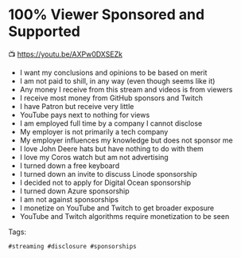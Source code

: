 # 100% Viewer Sponsored and Supported

📺 <https://youtu.be/AXPw0DXSEZk>

*  I want my conclusions and opinions to be based on merit
*  I am not paid to shill, in any way (even though seems like it)
*  Any money I receive from this stream and videos is from viewers
*  I receive most money from GitHub sponsors and Twitch
*  I have Patron but receive very little
*  YouTube pays next to nothing for views
*  I am employed full time by a company I cannot disclose
*  My employer is not primarily a tech company
*  My employer influences my knowledge but does not sponsor me
*  I love John Deere hats but have nothing to do with them
*  I love my Coros watch but am not advertising
*  I turned down a free keyboard
*  I turned down an invite to discuss Linode sponsorship
*  I decided not to apply for Digital Ocean sponsorship
*  I turned down Azure sponsorship
*  I am not against sponsorships
*  I monetize on YouTube and Twitch to get broader exposure
*  YouTube and Twitch algorithms require monetization to be seen

Tags:

    #streaming #disclosure #sponsorships
